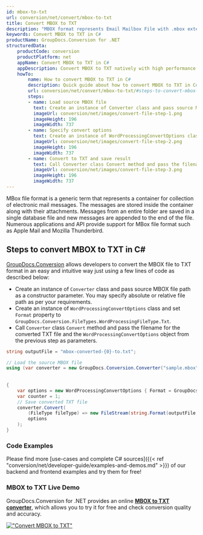 ```yaml
---
id: mbox-to-txt
url: conversion/net/convert/mbox-to-txt
title: Convert MBOX to TXT
description: "MBOX format represents Email Mailbox File with .mbox extension. Learn how to convert MBOX to TXT file programmatically in C# language using GroupDocs.Conversion for .NET library."
keywords: Convert MBOX to TXT in C#
productName: GroupDocs.Conversion for .NET
structuredData:
    productCode: conversion
    productPlatform: net
    appName: Convert MBOX to TXT in C#
    appDescription: Convert MBOX to TXT natively with high performance using C# language and server side GroupDocs.Conversion for .NET APIs, without the use of any software like Microsoft or Open Office.
    howTo:
        name: How to convert MBOX to TXT in C# 
        description: Quick guide about how to convert MBOX to TXT in C# with high performance and accuracy.
        url: conversion/net/convert/mbox-to-txt/#steps-to-convert-mbox-to-txt-in-c
        steps:
        - name: Load source MBOX file 
          text: Create an instance of Converter class and pass source MBOX file path as a constructor parameter. You may specify absolute or relative file path as per your requirements. 
          imageUrl: conversion/net/images/convert-file-step-1.png
          imageHeight: 196
          imageWidth: 737
        - name: Specify convert options 
          text: Create an instance of WordProcessingConvertOptions class.
          imageUrl: conversion/net/images/convert-file-step-2.png
          imageHeight: 196
          imageWidth: 737
        - name: Convert to TXT and save result 
          text: Call Converter class Convert method and pass the filename for the converted HTML file and the WordProcessingConvertOptions object from the previous step as parameters.
          imageUrl: conversion/net/images/convert-file-step-3.png
          imageHeight: 196
          imageWidth: 737
---
```


MBox file format is a generic term that represents a container for collection of electronic mail messages. The messages are stored inside the container along with their attachments. Messages from an entire folder are saved in a single database file and new messages are appended to the end of the file. Numerous applications and API provide support for MBox file format such as Apple Mail and Mozilla Thunderbird.

## Steps to convert MBOX to TXT in C#

[GroupDocs.Conversion](https://products.groupdocs.com/conversion/net) allows developers to convert the MBOX file to TXT format in an easy and intuitive way just using a few lines of code as described below:

* Create an instance of `Converter` class and pass source MBOX file path as a constructor parameter. You may specify absolute or relative file path as per your requirements. 
* Create an instance of `WordProcessingConvertOptions` class and set `Format` property to `GroupDocs.Conversion.FileTypes.WordProcessingFileType.Txt`.
* Call `Converter` class `Convert` method and pass the filename for the converted TXT file and the `WordProcessingConvertOptions` object from the previous step as parameters.

```csharp
string outputFile = "mbox-converted-{0}-to.txt";

// Load the source MBOX file
using (var converter = new GroupDocs.Conversion.Converter("sample.mbox", fileType => fileType == EmailFileType.Mbox
                                                                                                            ? new MboxLoadOptions()
                                                                                                            : null))
{
    var options = new WordProcessingConvertOptions { Format = GroupDocs.Conversion.FileTypes.WordProcessingFileType.Txt };
	var counter = 1;
    // Save converted TXT file
    converter.Convert(
		(FileType fileType) => new FileStream(string.Format(outputFile, counter++), FileMode.Create),
        options
    );            
}
```

### Code Examples

Please find more [use-cases and complete C# sources]({{< ref "conversion/net/developer-guide/examples-and-demos.md" >}}) of our backend and frontend examples and try them for free!

### MBOX to TXT Live Demo

GroupDocs.Conversion for .NET provides an online [**MBOX to TXT converter**](https://products.groupdocs.app/conversion/mbox-to-txt), which allows you to try it for free and check conversion quality and accuracy.

[!["Convert MBOX to TXT"](conversion/net/images/convert-to-txt/convert-mbox-to-txt.png)](https://products.groupdocs.app/conversion/mbox-to-txt)